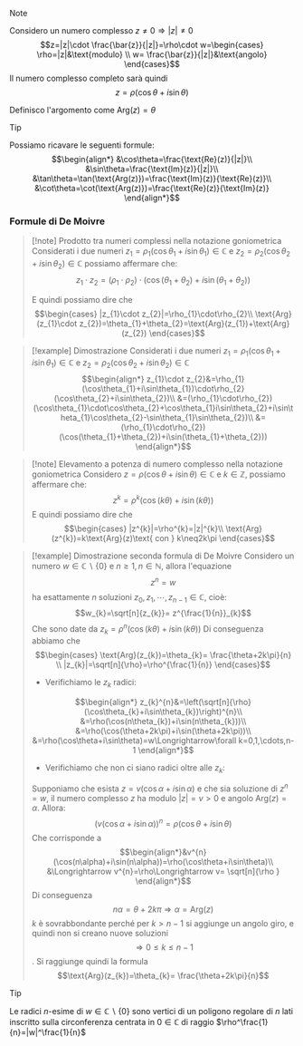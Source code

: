>[!note]
>Considero un numero complesso $z\neq0\Longrightarrow|z|\neq0$
>$$z=|z|\cdot \frac{\bar{z}}{|z|}=\rho\cdot w=\begin{cases}
\rho=|z|&\text{modulo} \\
w= \frac{\bar{z}}{|z|}&\text{angolo}
\end{cases}$$
Il numero complesso completo sarà quindi $$z=\rho(\cos\theta+i\sin\theta)$$

Definisco l'argomento come $\text{Arg}(z)=\theta$

>[!tip]
>Possiamo ricavare le seguenti formule:
>$$\begin{align*}
&\cos\theta=\frac{\text{Re}(z)}{|z|}\\
&\sin\theta=\frac{\text{Im}(z)}{|z|}\\
&\tan\theta=\tan(\text{Arg(z)})=\frac{\text{Im}(z)}{\text{Re}(z)}\\
&\cot\theta=\cot(\text{Arg(z)})=\frac{\text{Re}(z)}{\text{Im}(z)}  
\end{align*}$$

### Formule di De Moivre

>[!note] Prodotto tra numeri complessi nella notazione goniometrica
>Considerati i due numeri $z_{1}=\rho_{1}(\cos\theta_{1}+i\sin\theta_{1})\in\mathbb{C}$ e $z_{2}=\rho_{2}(\cos\theta_{2}+i\sin\theta_{2})\in\mathbb{C}$ possiamo affermare che:
>$$z_{1}\cdot z_{2}=(\rho_{1}\cdot \rho_{2})\cdot\left( \cos(\theta_{1}+\theta_{2})+i\sin(\theta_{1}+\theta_{2}) \right)$$
>
>E quindi possiamo dire che $$\begin{cases}
|z_{1}\cdot z_{2}|=\rho_{1}\cdot\rho_{2}\\
\text{Arg}(z_{1}\cdot z_{2})=\theta_{1}+\theta_{2}=\text{Arg}(z_{1})+\text{Arg}(z_{2})
\end{cases}$$

>[!example] Dimostrazione
>Considerati i due numeri $z_{1}=\rho_{1}(\cos\theta_{1}+i\sin\theta_{1})\in\mathbb{C}$ e $z_{2}=\rho_{2}(\cos\theta_{2}+i\sin\theta_{2})\in\mathbb{C}$
>$$\begin{align*}
z_{1}\cdot z_{2}&=\rho_{1}(\cos\theta_{1}+i\sin\theta_{1})\cdot\rho_{2}(\cos\theta_{2}+i\sin\theta_{2})\\
&=(\rho_{1}\cdot\rho_{2})(\cos\theta_{1}\cdot\cos\theta_{2}+\cos\theta_{1}i\sin\theta_{2}+i\sin\theta_{1}\cos\theta_{2}-\sin\theta_{1}\sin\theta_{2})\\
&=(\rho_{1}\cdot\rho_{2})(\cos(\theta_{1}+\theta_{2})+i\sin(\theta_{1}+\theta_{2}))
\end{align*}$$

>[!note] Elevamento a potenza di numero complesso nella notazione goniometrica
>Considero $z=\rho(\cos\theta+i\sin\theta)\in\mathbb{C}$ e $k\in\mathbb{Z}$, possiamo affermare che:
>$$z^{k}=\rho^{k}(\cos(k\theta)+i\sin(k\theta))$$E quindi possiamo dire che $$\begin{cases}
|z^{k}|=\rho^{k}=|z|^{k}\\
\text{Arg}(z^{k})=k\text{Arg}(z)\text{ con } k\neq2k\pi
\end{cases}$$

>[!example] Dimostrazione seconda formula di De Moivre
>Considero un numero $w\in\mathbb{C}\smallsetminus\{0\}$ e $n\geq 1, n\in\mathbb{N}$, allora l'equazione $$z^{n}=w$$ha esattamente $n$ soluzioni $z_{0},z_{1},\cdots,z_{n-1 }\in\mathbb{C}$, cioè:
>$$w_{k}=\sqrt[n]{z_{k}}= z^{\frac{1}{n}}_{k}$$
>Che sono date da $z_{k}=\rho^{n}(\cos(k\theta)+i\sin(k\theta))$
>Di conseguenza abbiamo che $$\begin{cases}
\text{Arg}(z_{k})=\theta_{k}= \frac{\theta+2k\pi}{n} \\
|z_{k}|=\sqrt[n]{\rho}=\rho^{\frac{1}{n}}
\end{cases}$$
> - Verifichiamo le $z_{k}$ radici:
>   
> $$\begin{align*}
z_{k}^{n}&=\left(\sqrt[n]{\rho}(\cos\theta_{k}+i\sin\theta_{k})\right)^{n}\\
&=\rho(\cos(n\theta_{k})+i\sin(n\theta_{k}))\\
&=\rho(\cos(\theta+2k\pi)+i\sin(\theta+2k\pi))\\
&=\rho(\cos\theta+i\sin\theta)=w\Longrightarrow\forall k=0,1,\cdots,n-1
\end{align*}$$
> - Verifichiamo che non ci siano radici oltre alle $z_{k}$:
>
>Supponiamo che esista $z=v(\cos\alpha+i\sin\alpha)$ e che sia soluzione di $z^{n}=w$, il numero complesso $z$ ha modulo $|z|=v>0$ e angolo $\text{Arg}(z)=\alpha$. Allora: $$(v(\cos\alpha+i\sin\alpha))^{n}=\rho(\cos\theta+i\sin\theta)$$
>Che corrisponde a $$\begin{align*}&v^{n}(\cos(n\alpha)+i\sin(n\alpha))=\rho(\cos\theta+i\sin\theta)\\
&\Longrightarrow v^{n}=\rho\Longrightarrow v= \sqrt[n]{\rho }
\end{align*}$$
Di conseguenza $$n\alpha=\theta+2k\pi\Longrightarrow\alpha=\text{Arg}(z)$$$k$ è sovrabbondante perché per $k>n-1$ si aggiunge un angolo giro, e quindi non si creano nuove soluzioni $$\Longrightarrow 0\leq k\leq n-1$$.
Si raggiunge quindi la formula $$\text{Arg}(z_{k})=\theta_{k}= \frac{\theta+2k\pi}{n}$$

>[!tip]
>Le radici $n$-esime di $w\in\mathbb{C}\smallsetminus\{0\}$ sono vertici di un poligono regolare di $n$ lati inscritto sulla circonferenza centrata in $0\in\mathbb{C}$ di raggio $\rho^\frac{1}{n}=|w|^\frac{1}{n}$
